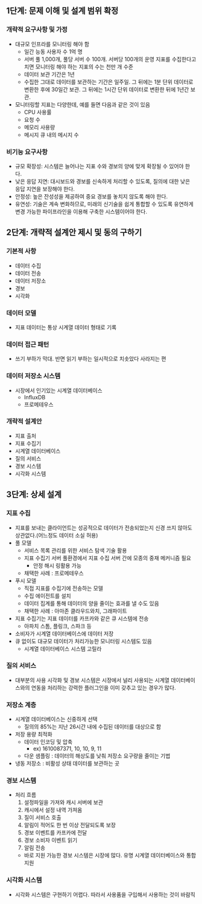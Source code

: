 ## 1단계: 문제 이해 및 설계 범위 확정
### 개략적 요구사항 및 가정
- 대규모 인프라를 모니터링 해야 함
	- 일간 능동 사용자 수 1억 명
	- 서버 풀 1,000개, 풀당 서버 수 100개. 서버당 100개의 운영 지표를 수집한다고 치면 모니터링 해야 하는 지표의 수는 천만 개 수준
	- 데이터 보관 기간은 1년
	- 수집한 그대로 데이터를 보관하는 기간은 일주일. 그 뒤에는 1분 단위 데이터로 변환한 후에 30일간 보관. 그 뒤에는 1시간 단위 데이터로 변환한 뒤에 1년간 보관.
- 모니터링할 지표는 다양한데, 예를 들면 다음과 같은 것이 있음
	- CPU 사용률
	- 요청 수
	- 메모리 사용량
	- 메시지 큐 내의 메시지 수
### 비기능 요구사항
- 규모 확장성: 시스템은 늘어나는 지표 수와 경보의 양에 맞게 확장될 수 있어야 한다.
- 낮은 응답 지연: 대시보드와 경보를 신속하게 처리할 수 있도록, 질의에 대한 낮은 응답 지연을 보장해야 한다.
- 안정성: 높은 잔성성을 제공하여 중요 경보를 놓치지 않도록 해야 한다.
- 유연성: 기술은 계속 변화하므로, 미래의 신기술을 쉽게 통합할 수 있도록 유연하게 변경 가능한 파이프라인을 이용해 구축한 시스템이어야 한다.
## 2단계: 개략적 설계안 제시 및 동의 구하기
### 기본적 사항
- 데이터 수집
- 데이터 전송
- 데이터 저장소
- 경보
- 시각화
### 데이터 모델
- 지표 데이터는 통상 시계열 데이터 형태로 기록
### 데이터 접근 패턴
- 쓰기 부하가 막대. 반면 읽기 부하는 일시적으로 치솟았다 사라지는 편
### 데이터 저장소 시스템
- 시장에서 인기있는 시계열 데이터베이스
	- InfluxDB
	- 프로메테우스
### 개략적 설계안
- 지표 출처
- 지표 수집기
- 시계열 데이터베이스
- 질의 서비스
- 경보 시스템
- 시각화 시스템
## 3단계: 상세 설계
### 지표 수집
- 지표를 보내는 클라이언트는 성공적으로 데이터가 전송되었는지 신경 쓰지 않아도 상관없다.(어느정도 데이터 소실 허용)
- 풀 모델
	- 서비스 목록 관리를 위한 서비스 탐색 기술 활용
	- 지표 수집기 서버 풀환경에서 지표 수집 서버 간에 모종의 중재 메커니즘 필요
		- 안정 해시 링활용 가능
	- 채택한 사례 : 프로메테우스
- 푸시 모델
	- 직접 지표를 수집기에 전송하는 모델
	- 수집 에이전트를 설치
	- 데이터 집계를 통해 데이터의 양을 줄이는 효과를 낼 수도 있음
	- 채택한 사례 : 아마존 클라우드와치, 그래파이트
- 지표 수집기는 지표 데이터를 카프카와 같은 큐 시스템에 전송
	- 아파치 스톰, 플링크, 스파크 등
- 소비자가 시계열 데이터베이스에 데이터 저장
- 큐 없이도 대규모 데이터가 처리가능한 모니터링 시스템도 있음
	- 시계열 데이터베이스 시스템 고릴라
### 질의 서비스
- 대부분의 사용 시각화 및 경보 시스템은 시장에서 널리 사용되는 시계열 데이터베이스와의 연동을 처리하는 강력한 플러그인을 이미 갖추고 있는 경우가 많다.
### 저장소 계층
- 시계열 데이터베이스는 신중하게 선택
	- 질의의 85%는 지난 26시간 내에 수집된 데이터를 대상으로 함
- 저장 용량 최적화
	- 데이터 인코딩 및 압축
		- ex) 1610087371, 10, 10, 9, 11
	- 다운 샘플링 : 데이터의 해상도를 낮춰 저장소 요구량을 줄이는 기법
- 냉동 저장소 : 비활성 상태 데이터를 보관하는 곳
### 경보 시스템
- 처리 흐름
	1. 설정파일을 가져와 캐시 서버에 보관
	2. 캐시에서 설정 내역 가져옴
	3. 질이 서비스 호출
	4. 알림이 적어도 한 번 이상 전달되도록 보장
	5. 경보 이벤트를 카프카에 전달
	6. 경보 소비자 이벤트 읽기
	7. 알림 전송
	- 바로 지원 가능한 경보 시스템은 시장에 많다. 유명 시계열 데이터베이스와 통합 지원
### 시각화 시스템
- 시각화 시스템은 구현하기 어렵다. 따라서 사용품을 구입해서 사용하는 것이 바람직
